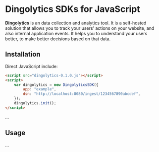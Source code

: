 Dingolytics SDKs for JavaScript
===============================

**Dingolytics** is an data collection and analytics tool. It is a self-hosted solution that allows you to track your users' actions on your website, and also internal application events. It helps you to understand your users better, to make better decisions based on that data.

## Installation

Direct JavaScript include:

```html
<script src="dingolytics-0.1.0.js"></script>
<script>
    var dingolytics = new DingolyticsSDK({
        app: "example",
        dsn: "http://localhost:8080/ingest/1234567890abcdef",
    });
    dingolytics.init();
</script>
```

...

## Usage

...